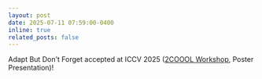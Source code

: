 ```yaml
---
layout: post
date: 2025-07-11 07:59:00-0400
inline: true
related_posts: false
---
```


Adapt But Don't Forget accepted at ICCV 2025 ([2COOOL Workshop](https://mars2workshop.github.io/iccv2025/), Poster Presentation)!
